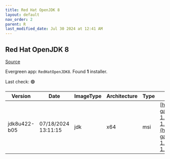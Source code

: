 ```yaml
---
title: Red Hat OpenJDK 8
layout: default
nav_order: 2
parent: R
last_modified_date: Jul 30 2024 at 12:41 AM
---
```


## Red Hat OpenJDK 8

[Source](https://developers.redhat.com/products/openjdk/overview)

Evergreen app: `RedHatOpenJDK8`. Found **1** installer.

Last check: 🟢

| Version      | Date                | ImageType | Architecture | Type | URI                                                                                                                                                                                                                                                                                              |
| ------------ | ------------------- | --------- | ------------ | ---- | ------------------------------------------------------------------------------------------------------------------------------------------------------------------------------------------------------------------------------------------------------------------------------------------------ |
| jdk8u422-b05 | 07/18/2024 13:11:15 | jdk       | x64          | msi  | [https://developers.redhat.com/content-gateway/file/pub/openjdk/adoptium/July_2024/java-1.8.0-openjdk-1.8.0.422-1.b05.redhat.windows.x86_64.msi](https://developers.redhat.com/content-gateway/file/pub/openjdk/adoptium/July_2024/java-1.8.0-openjdk-1.8.0.422-1.b05.redhat.windows.x86_64.msi) |
